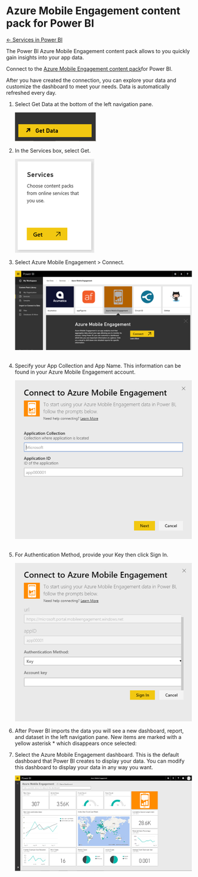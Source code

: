 <properties 
   pageTitle="Azure Mobile Engagement content pack for Power BI"
   description="Azure Mobile Engagement content pack for Power BI"
   services="powerbi" 
   documentationCenter="" 
   authors="v-anpasi" 
   manager="mblythe" 
   editor=""
   tags=""/>
 
<tags
   ms.service="powerbi"
   ms.devlang="NA"
   ms.topic="article"
   ms.tgt_pltfrm="NA"
   ms.workload="powerbi"
   ms.date="06/18/2015"
   ms.author="v-anpasi"/>
# Azure Mobile Engagement content pack for Power BI

[← Services in Power BI](https://support.powerbi.com/knowledgebase/topics/88770-services-in-power-bi)

The Power BI Azure Mobile Engagement content pack allows to you quickly gain insights into your app data.

Connect to the [Azure Mobile Engagement content pack](https://app.powerbi.com/groups/me/getdata/services/azme)for Power BI.

After you have created the connection, you can explore your data and customize the dashboard to meet your needs. Data is automatically refreshed every day.

1. Select Get Data at the bottom of the left navigation pane.

	![](media/powerbi-content-pack-azure-mobile/getdata.png)

2. In the Services box, select Get.

	![](media/powerbi-content-pack-azure-mobile/Services.PNG)

3. Select Azure Mobile Engagement \> Connect.

	![](media/powerbi-content-pack-azure-mobile/Connect.PNG) 

4. Specify your App Collection and App Name. This information can be found in your Azure Mobile Engagement account.

	![](media/powerbi-content-pack-azure-mobile/Parameters.PNG) 

5. For Authentication Method, provide your Key then click Sign In.

	![](media/powerbi-content-pack-azure-mobile/Creds.PNG)

6. After Power BI imports the data you will see a new dashboard, report, and dataset in the left navigation pane. New items are marked with a yellow asterisk \* which disappears once selected:

7. Select the Azure Mobile Engagement dashboard. This is the default dashboard that Power BI creates to display your data. You can modify this dashboard to display your data in any way you want.

	![](media/powerbi-content-pack-azure-mobile/Dashboard.png)

 

